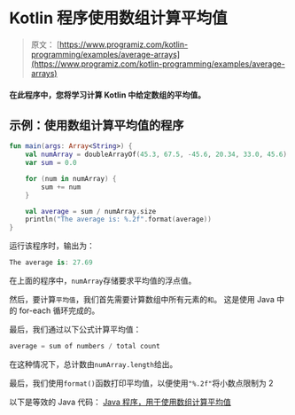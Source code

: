 # Kotlin 程序使用数组计算平均值

> 原文： [https://www.programiz.com/kotlin-programming/examples/average-arrays](https://www.programiz.com/kotlin-programming/examples/average-arrays)

#### 在此程序中，您将学习计算 Kotlin 中给定数组的平均值。

## 示例：使用数组计算平均值的程序

```kt
fun main(args: Array<String>) {
    val numArray = doubleArrayOf(45.3, 67.5, -45.6, 20.34, 33.0, 45.6)
    var sum = 0.0

    for (num in numArray) {
        sum += num
    }

    val average = sum / numArray.size
    println("The average is: %.2f".format(average))
} 
```

运行该程序时，输出为：

```kt
The average is: 27.69
```

在上面的程序中，`numArray`存储要求平均值的浮点值。

然后，要计算`平均值`，我们首先需要计算数组中所有元素的`和`。 这是使用 Java 中的 for-each 循环完成的。

最后，我们通过以下公式计算平均值：

```kt
average = sum of numbers / total count
```

在这种情况下，总计数由`numArray.length`给出。

最后，我们使用`format()`函数打印平均值，以便使用`"%.2f"`将小数点限制为 2

以下是等效的 Java 代码： [Java 程序，用于使用数组计算平均值](/java-programming/examples/average-arrays "Java Program to calculate average using arrays")
